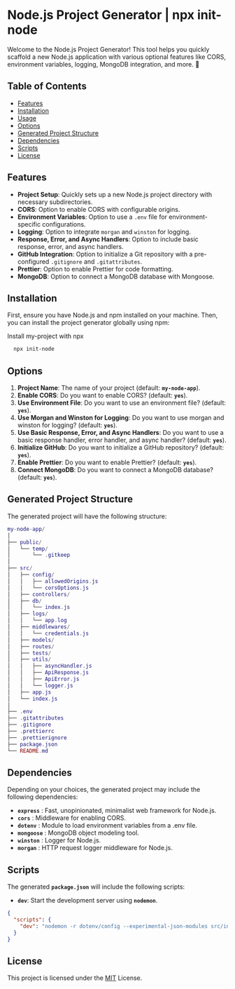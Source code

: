 
# Node.js Project Generator | npx init-node

Welcome to the Node.js Project Generator! This tool helps you quickly scaffold a new Node.js application with various optional features like CORS, environment variables, logging, MongoDB integration, and more. 🚀


## Table of Contents

- [Features](#features)
- [Installation](#installation)
- [Usage](#usage)
- [Options](#options)
- [Generated Project Structure](#generated-project-structure)
- [Dependencies](#dependencies)
- [Scripts](#scripts)
- [License](#license)
## Features

- **Project Setup**: Quickly sets up a new Node.js project directory with necessary subdirectories.
- **CORS**: Option to enable CORS with configurable origins.
- **Environment Variables**: Option to use a `.env` file for environment-specific configurations.
- **Logging**: Option to integrate `morgan` and `winston` for logging.
- **Response, Error, and Async Handlers**: Option to include basic response, error, and async handlers.
- **GitHub Integration**: Option to initialize a Git repository with a pre-configured `.gitignore` and `.gitattributes`.
- **Prettier**: Option to enable Prettier for code formatting.
- **MongoDB**: Option to connect a MongoDB database with Mongoose.


## Installation

First, ensure you have Node.js and npm installed on your machine. Then, you can install the project generator globally using npm:

Install my-project with npx

```bash
  npx init-node
```
    
## Options

1. **Project Name**: The name of your project (default: **`my-node-app`**).
2. **Enable CORS**: Do you want to enable CORS? (default: **`yes`**).
3. **Use Environment File**: Do you want to use an environment file? (default: **`yes`**).
4. **Use Morgan and Winston for Logging**: Do you want to use morgan and winston for logging? (default: **`yes`**).
5. **Use Basic Response, Error, and Async Handlers**: Do you want to use a basic response handler, error handler, and async handler? (default: **`yes`**).
6. **Initialize GitHub**: Do you want to initialize a GitHub repository? (default: **`yes`**).
7. **Enable Prettier**: Do you want to enable Prettier? (default: **`yes`**).
8. **Connect MongoDB**: Do you want to connect a MongoDB database? (default: **`yes`**).
## Generated Project Structure

The generated project will have the following structure:

```lua
my-node-app/
│
├── public/
│   └── temp/
│       └── .gitkeep
│
├── src/
│   ├── config/
│   │   ├── allowedOrigins.js
│   │   └── corsOptions.js
│   ├── controllers/
│   ├── db/
│   │   └── index.js
│   ├── logs/
│   │   └── app.log
│   ├── middlewares/
│   │   └── credentials.js
│   ├── models/
│   ├── routes/
│   ├── tests/
│   ├── utils/
│   │   ├── asyncHandler.js
│   │   ├── ApiResponse.js
│   │   ├── ApiError.js
│   │   └── logger.js
│   ├── app.js
│   └── index.js
│
├── .env
├── .gitattributes
├── .gitignore
├── .prettierrc
├── .prettierignore
├── package.json
└── README.md

```


## Dependencies

Depending on your choices, the generated project may include the following dependencies:

- **`express`** : Fast, unopinionated, minimalist web framework for Node.js.
- **`cors`** : Middleware for enabling CORS.
- **`dotenv`** : Module to load environment variables from a .env file.
- **`mongoose`** : MongoDB object modeling tool.
- **`winston`** : Logger for Node.js.
- **`morgan`** : HTTP request logger middleware for Node.js.
## Scripts

The generated **`package.json`** will include the following scripts:

- **`dev`**: Start the development server using **`nodemon`**.

```json
{
  "scripts": {
    "dev": "nodemon -r dotenv/config --experimental-json-modules src/index.js"
  }
}
```


## License

This project is licensed under the [MIT](https://choosealicense.com/licenses/mit/) License.

